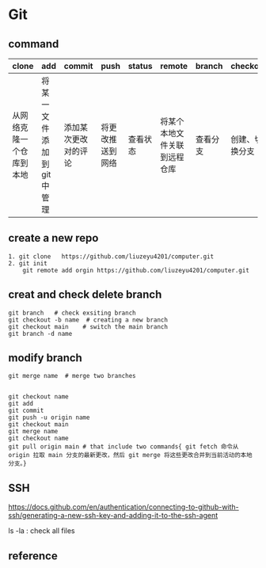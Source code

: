 # Git 

## command
|clone|add|commit|push|status|remote|branch|checkout|merge|pull|
|---|---|---|---|---|---|---|---|---|---|
|从网络克隆一个仓库到本地|将某一文件添加到git中管理|添加某次更改对的评论|将更改推送到网络|查看状态|将某个本地文件关联到远程仓库|查看分支|创建、切换分支|合并分支|获取并合并分支




## create a new repo


```
1. git clone   https://github.com/liuzeyu4201/computer.git
2. git init 
    git remote add orgin https://github.com/liuzeyu4201/computer.git
```

## creat and check delete branch

```
git branch   # check exsiting branch
git checkout -b name  # creating a new branch
git checkout main    # switch the main branch
git branch -d name
```

## modify branch
```
git merge name  # merge two branches


git checkout name
git add 
git commit
git push -u origin name
git checkout main
git merge name
git checkout name 
git pull origin main # that include two commands{ git fetch 命令从 origin 拉取 main 分支的最新更改，然后 git merge 将这些更改合并到当前活动的本地分支。}

```
## SSH
<!--  -->
https://docs.github.com/en/authentication/connecting-to-github-with-ssh/generating-a-new-ssh-key-and-adding-it-to-the-ssh-agent

ls -la :  check all files 

## reference
[1]: https://www.youtube.com/watch?v=RGOj5yH7evk&t=2822s